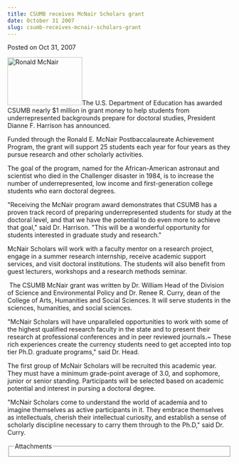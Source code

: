 ```yaml
---
title: CSUMB receives McNair Scholars grant
date: October 31 2007
slug: csumb-receives-mcnair-scholars-grant
---
```


 



<span class="date">Posted on Oct 31, 2007    </span>
<p><img style="width:168px; height:108px" alt="Ronald McNair" src="https://news.csumb.edu/sites/default/files/65/igx_migrate/images/zzzzzz%20mcnair%20scholar.bmp">The
U.S. Department of Education has awarded CSUMB nearly $1 million in
grant money to help students from underrepresented backgrounds
prepare for doctoral studies, President Dianne F. Harrison has
announced.</img></p>
<p>Funded through the Ronald E. McNair Postbaccalaureate
Achievement Program, the grant will support 25 students each year
for four years as they pursue research and other scholarly
activities.</p>
<p>The goal of the program, named for the African-American
astronaut and scientist who died in the Challenger disaster in
1984, is to increase the number of underrepresented, low income and
first-generation college students who earn doctoral degrees.</p>
<p>&quot;Receiving the McNair program award demonstrates that CSUMB has
a proven track record of preparing underrepresented students for
study at the doctoral level, and that we have the potential to do
even more to achieve that goal,&quot; said Dr. Harrison. &quot;This will be a
wonderful opportunity for students interested in graduate study and
research.&quot;</p>
<p>McNair Scholars will work with a faculty mentor on a research
project, engage in a summer research internship, receive academic
support services, and visit doctoral institutions. The students
will also benefit from guest lecturers, workshops and a research
methods seminar.</p>
<p>&#xA0;The CSUMB McNair grant was written by Dr. William Head of
the Division of Science and Environmental Policy and Dr. Renee R.
Curry, dean of the College of Arts, Humanities and Social Sciences.
It will serve students in the sciences, humanities, and social
sciences.</p>
<p>&quot;McNair Scholars will have unparalleled opportunities to work
with some of the highest qualified research faculty in the state
and to present their research at professional conferences and in
peer reviewed journals.~ These rich experiences create the currency
students need to get accepted into top tier Ph.D. graduate
programs,&quot; said Dr. Head.</p>
<p>The first group of McNair Scholars will be recruited this
academic year. They must have a minimum grade-point average of 3.0,
and sophomore, junior or senior standing. Participants will be
selected based on academic potential and interest in pursing a
doctoral degree.</p>
<p>&quot;McNair Scholars come to understand the world of academia and to
imagine themselves as active participants in it. They embrace
themselves as intellectuals, cherish their intellectual curiosity,
and establish a sense of scholarly discipline necessary to carry
them through to the Ph.D,&quot; said Dr. Curry.</p>
<fieldset class="fieldgroup group-attachments">
<legend>Attachments</legend>
<div class="field field-type-emvideo field-field-attach-video">
<div class="field-items">
<div class="field-item odd">
<div class="emvideo emvideo-video emvideo-"/>
</div>
</div>
</div>
</fieldset>





 
